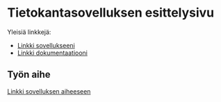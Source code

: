# Tietokantasovelluksen esittelysivu

Yleisiä linkkejä:

* [Linkki sovellukseeni](https://www.cs.helsinki.fi)
* [Linkki dokumentaatiooni](https://github.com/akoivu/Tsoha-Bootstrap/blob/master/doc/dokumentaatio.pdf)

## Työn aihe

[Linkki sovelluksen aiheeseen](http://advancedkittenry.github.io/suunnittelu_ja_tyoymparisto/aiheet/Keskustelufoorumi.html) 
